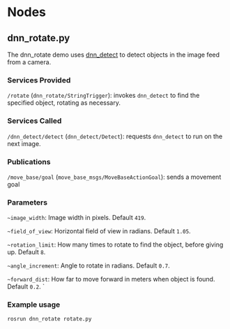 

# Nodes

## dnn_rotate.py

The dnn_rotate demo uses [dnn_detect](http://wiki.ros.org/dnn_detect)
to detect objects in the image feed from a camera.

### Services Provided

`/rotate` (`dnn_rotate/StringTrigger`): invokes `dnn_detect` to find the specified object, rotating as necessary.

### Services Called

`/dnn_detect/detect` (`dnn_detect/Detect`): requests `dnn_detect` to run on the next image.

### Publications

`/move_base/goal` (`move_base_msgs/MoveBaseActionGoal`): sends a movement goal

### Parameters

`~image_width`: Image width in pixels. Default `419`.

`~field_of_view`: Horizontal field of view in radians. Default `1.05`.

`~rotation_limit`: How many times to rotate to find the object, before giving up. Default `8`.

`~angle_increment`: Angle to rotate in radians. Default `0.7`.

`~forward_dist`: How far to move forward in meters when object is found. Default `0.2`.
`

### Example usage

    rosrun dnn_rotate rotate.py

